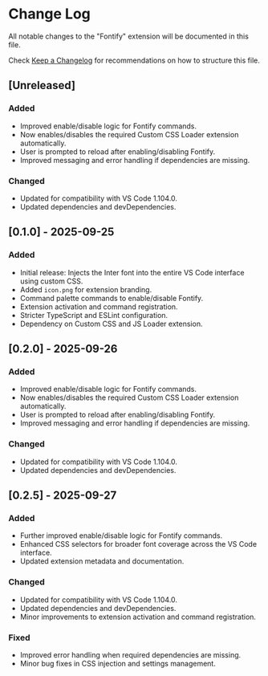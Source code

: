 # Change Log

All notable changes to the "Fontify" extension will be documented in this file.

Check [Keep a Changelog](http://keepachangelog.com/) for recommendations on how to structure this file.

## [Unreleased]
### Added
- Improved enable/disable logic for Fontify commands.
- Now enables/disables the required Custom CSS Loader extension automatically.
- User is prompted to reload after enabling/disabling Fontify.
- Improved messaging and error handling if dependencies are missing.

### Changed
- Updated for compatibility with VS Code 1.104.0.
- Updated dependencies and devDependencies.

## [0.1.0] - 2025-09-25
### Added
- Initial release: Injects the Inter font into the entire VS Code interface using custom CSS.
- Added `icon.png` for extension branding.
- Command palette commands to enable/disable Fontify.
- Extension activation and command registration.
- Stricter TypeScript and ESLint configuration.
- Dependency on Custom CSS and JS Loader extension.

## [0.2.0] - 2025-09-26
### Added
- Improved enable/disable logic for Fontify commands.
- Now enables/disables the required Custom CSS Loader extension automatically.
- User is prompted to reload after enabling/disabling Fontify.
- Improved messaging and error handling if dependencies are missing.

### Changed
- Updated for compatibility with VS Code 1.104.0.
- Updated dependencies and devDependencies.

## [0.2.5] - 2025-09-27
### Added
- Further improved enable/disable logic for Fontify commands.
- Enhanced CSS selectors for broader font coverage across the VS Code interface.
- Updated extension metadata and documentation.

### Changed
- Updated for compatibility with VS Code 1.104.0.
- Updated dependencies and devDependencies.
- Minor improvements to extension activation and command registration.

### Fixed
- Improved error handling when required dependencies are missing.
- Minor bug fixes in CSS injection and settings management.